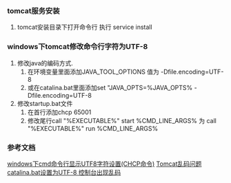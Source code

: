 ### tomcat服务安装
1. tomcat安装目录下打开命令行 执行 service install
### windows下tomcat修改命令行字符为UTF-8
1. 修改java的编码方式.  
    1. 在环境变量里面添加JAVA_TOOL_OPTIONS 值为 -Dfile.encoding=UTF-8
    2. 或在catalina.bat里面添加set "JAVA_OPTS=%JAVA_OPTS% -Dfile.encoding=UTF-8
2. 修改startup.bat文件
    1. 在首行添加chcp 65001
    2. 修改尾行call "%EXECUTABLE%" start %CMD_LINE_ARGS% 为 call "%EXECUTABLE%" run %CMD_LINE_ARGS%

### 参考文档
[windows下cmd命令行显示UTF8字符设置(CHCP命令)](https://www.cnblogs.com/jadyyummy/p/7543704.html)
[Tomcat乱码问题 catalina.bat设置为UTF-8 控制台出现乱码](https://blog.csdn.net/zhaoxny/article/details/79926333)